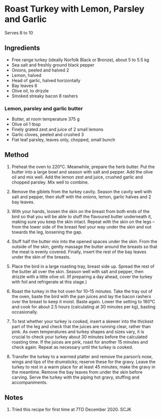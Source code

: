 # Roast Turkey with Lemon, Parsley and Garlic

Serves 8 to 10

## Ingredients

- Free range turkey (ideally Norfolk Black or Bronze), about 5 to 5.5 kg
- Sea salt and freshly ground black pepper
- Onions, peeled and halved 2
- Lemon, halved
- Head of garlic, halved horizontally
- Bay leaves 6
- Olive oil, to drizzle
- Smoked streaky bacon 8 rashers

### Lemon, parsley and garlic butter

- Butter, at room temperature 375 g
- Olive oil 1 tbsp
- Finely grated zest and juice of 2 small lemons
- Garlic cloves, peeled and crushed 3
- Flat leaf parsley, leaves only, chopped, small bunch

## Method

1. Preheat the oven to 220°C. Meanwhile, prepare the herb butter. Put the butter into a large bowl and season with salt and pepper. Add the olive oil and mix well. Add the lemon zest and juice, crushed garlic and chopped parsley. Mix well to combine.

1. Remove the giblets from the turkey cavity. Season the cavity well with salt and pepper, then stuff with the onions, lemon, garlic halves and 2 bay leaves.

1. With your hands, loosen the skin on the breast from both ends of the bird so that you will be able to stuff the flavoured butter underneath it, making sure you keep the skin intact. Repeat with the skin on the legs – from the lower side of the breast feel your way under the skin and out towards the leg, loosening the gap.

1. Stuff half the butter mix into the opened spaces under the skin. From the outside of the skin, gently massage the butter around the breasts so that the meat is evenly covered. Finally, insert the rest of the bay leaves under the skin of the breasts.

1. Place the bird in a large roasting tray, breast side up. Spread the rest of the butter all over the skin. Season well with salt and pepper, then drizzle with a little olive oil. (If preparing a day ahead, cover the turkey with foil and refrigerate at this stage.)

1. Roast the turkey in the hot oven for 10–15 minutes. Take the tray out of the oven, baste the bird with the pan juices and lay the bacon rashers over the breast to keep it moist. Baste again. Lower the setting to 180°C and cook for about 2.5 hours (calculating at 30 minutes per kg), basting occasionally.

1. To test whether your turkey is cooked, insert a skewer into the thickest part of the leg and check that the juices are running clear, rather than pink. As oven temperatures and turkey shapes and sizes vary, it is crucial to check your turkey about 30 minutes before the calculated roasting time. If the juices are pink, roast for another 15 minutes and check again. Repeat as necessary until the turkey is cooked.

1. Transfer the turkey to a warmed platter and remove the parson’s nose, wings and tips of the drumsticks; reserve these for the gravy. Leave the turkey to rest in a warm place for at least 45 minutes; make the gravy in the meantime. Remove the bay leaves from under the skin before carving. Serve the turkey with the piping hot gravy, stuffing and accompaniments.

## Notes

1. Tried this recipe for first time at 7TD December 2020. SCJK

